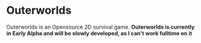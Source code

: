 # Outerworlds
Outerworlds is an Opensource 2D survival game.
**Outerworlds is currently in Early Alpha and will be slowly developed, as I can't work fulltime on it**


